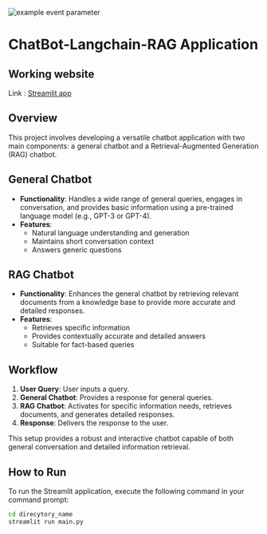![example event parameter](https://github.com/github/docs/actions/workflows/main.yml/badge.svg?event=push)

# ChatBot-Langchain-RAG Application

## Working website 
Link : [Streamlit app](https://rag-chatbot-app.streamlit.app/)

## Overview
This project involves developing a versatile chatbot application with two main components: a general chatbot and a Retrieval-Augmented Generation (RAG) chatbot.

## General Chatbot
- **Functionality**: Handles a wide range of general queries, engages in conversation, and provides basic information using a pre-trained language model (e.g., GPT-3 or GPT-4).
- **Features**: 
  - Natural language understanding and generation
  - Maintains short conversation context
  - Answers generic questions

## RAG Chatbot
- **Functionality**: Enhances the general chatbot by retrieving relevant documents from a knowledge base to provide more accurate and detailed responses.
- **Features**: 
  - Retrieves specific information
  - Provides contextually accurate and detailed answers
  - Suitable for fact-based queries

## Workflow
1. **User Query**: User inputs a query.
2. **General Chatbot**: Provides a response for general queries.
3. **RAG Chatbot**: Activates for specific information needs, retrieves documents, and generates detailed responses.
4. **Response**: Delivers the response to the user.

This setup provides a robust and interactive chatbot capable of both general conversation and detailed information retrieval.

## How to Run
To run the Streamlit application, execute the following command in your command prompt:


```bash
cd direcytory_name
streamlit run main.py


